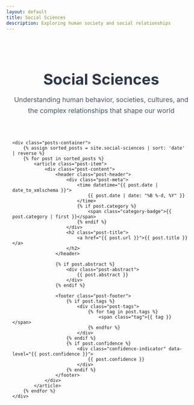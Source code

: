 ```yaml
---
layout: default
title: Social Sciences
description: Exploring human society and social relationships
---
```


<div class="reflections-container">
    <header class="page-header">
        <h1>Social Sciences</h1>
        <p class="header-description">Understanding human behavior, societies, cultures, and the complex relationships that shape our world</p>
    </header>

    <div class="posts-container">
        {% assign sorted_posts = site.social-sciences | sort: 'date' | reverse %}
        {% for post in sorted_posts %}
            <article class="post-item">
                <div class="post-content">
                    <header class="post-header">
                        <div class="post-meta">
                            <time datetime="{{ post.date | date_to_xmlschema }}">
                                {{ post.date | date: "%B %-d, %Y" }}
                            </time>
                            {% if post.category %}
                                <span class="category-badge">{{ post.category | first }}</span>
                            {% endif %}
                        </div>
                        <h2 class="post-title">
                            <a href="{{ post.url }}">{{ post.title }}</a>
                        </h2>
                    </header>
                    
                    {% if post.abstract %}
                        <div class="post-abstract">
                            {{ post.abstract }}
                        </div>
                    {% endif %}
                    
                    <footer class="post-footer">
                        {% if post.tags %}
                            <div class="post-tags">
                                {% for tag in post.tags %}
                                    <span class="tag">{{ tag }}</span>
                                {% endfor %}
                            </div>
                        {% endif %}
                        {% if post.confidence %}
                            <div class="confidence-indicator" data-level="{{ post.confidence }}">
                                {{ post.confidence }}
                            </div>
                        {% endif %}
                    </footer>
                </div>
            </article>
        {% endfor %}
    </div>
</div>

<style>
.reflections-container {
    max-width: 800px;
    margin: 0 auto;
    padding: 2rem 1rem;
}

.page-header {
    text-align: center;
    margin-bottom: 4rem;
}

.page-header h1 {
    font-size: 2.5rem;
    font-weight: 700;
    color: #2d3748;
    margin-bottom: 1rem;
}

.header-description {
    font-size: 1.1rem;
    color: #4a5568;
    line-height: 1.6;
    max-width: 600px;
    margin: 0 auto;
}

.posts-container {
    display: flex;
    flex-direction: column;
    gap: 2.5rem;
}

.post-item {
    background: white;
    border-radius: 12px;
    padding: 2rem;
    box-shadow: 0 4px 6px rgba(0, 0, 0, 0.05);
    transition: transform 0.2s ease, box-shadow 0.2s ease;
}

.post-item:hover {
    transform: translateY(-2px);
    box-shadow: 0 8px 15px rgba(0, 0, 0, 0.1);
}

.post-meta {
    display: flex;
    align-items: center;
    gap: 1rem;
    margin-bottom: 0.5rem;
}

.post-meta time {
    font-size: 0.9rem;
    color: #718096;
}

.category-badge {
    background: #ebf4ff;
    color: #4299e1;
    padding: 0.25rem 0.75rem;
    border-radius: 9999px;
    font-size: 0.8rem;
    font-weight: 500;
}

.post-title {
    font-size: 1.5rem;
    font-weight: 600;
    margin: 0.5rem 0;
}

.post-title a {
    color: #1a202c;
    text-decoration: none;
    transition: color 0.2s ease;
}

.post-title a:hover {
    color: #4299e1;
}

.post-abstract {
    color: #4a5568;
    line-height: 1.6;
    margin: 1rem 0;
}

.post-footer {
    display: flex;
    justify-content: space-between;
    align-items: center;
    margin-top: 1.5rem;
}

.post-tags {
    display: flex;
    gap: 0.5rem;
    flex-wrap: wrap;
}

.tag {
    background: #f7fafc;
    color: #4a5568;
    padding: 0.25rem 0.75rem;
    border-radius: 9999px;
    font-size: 0.8rem;
}

.confidence-indicator {
    padding: 0.25rem 0.75rem;
    border-radius: 6px;
    font-size: 0.8rem;
    font-weight: 500;
}

.confidence-indicator[data-level="high"] {
    background: #c6f6d5;
    color: #2f855a;
}

.confidence-indicator[data-level="medium"] {
    background: #fefcbf;
    color: #975a16;
}

.confidence-indicator[data-level="low"] {
    background: #fed7d7;
    color: #c53030;
}

@media (max-width: 640px) {
    .reflections-container {
        padding: 1rem;
    }

    .post-item {
        padding: 1.5rem;
    }

    .page-header h1 {
        font-size: 2rem;
    }

    .post-title {
        font-size: 1.25rem;
    }

    .post-footer {
        flex-direction: column;
        align-items: flex-start;
        gap: 1rem;
    }
}
</style>